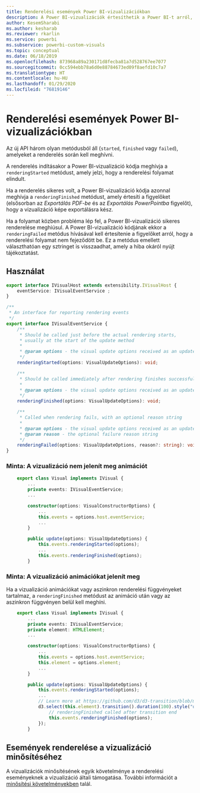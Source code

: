 ```yaml
---
title: Renderelési események Power BI-vizualizációkban
description: A Power BI-vizualizációk értesíthetik a Power BI-t arról, hogy készek a PowerPointba vagy PDF-fájlba exportálásra.
author: KesemSharabi
ms.author: kesharab
ms.reviewer: rkarlin
ms.service: powerbi
ms.subservice: powerbi-custom-visuals
ms.topic: conceptual
ms.date: 06/18/2019
ms.openlocfilehash: 873968a89a230171d8fecba81a7d528767ee7077
ms.sourcegitcommit: 0cc594ebb78a6d0e88784673ed09f8aefd10c7a7
ms.translationtype: HT
ms.contentlocale: hu-HU
ms.lasthandoff: 01/29/2020
ms.locfileid: "76819146"
---
```

# <a name="render-events-in-power-bi-visuals"></a>Renderelési események Power BI-vizualizációkban

Az új API három olyan metódusból áll (`started`, `finished` vagy `failed`), amelyeket a renderelés során kell meghívni.

A renderelés indításakor a Power BI-vizualizáció kódja meghívja a `renderingStarted` metódust, amely jelzi, hogy a renderelési folyamat elindult.

Ha a renderelés sikeres volt, a Power BI-vizualizáció kódja azonnal meghívja a `renderingFinished` metódust, amely értesíti a figyelőket (elsősorban az *Exportálás PDF-be* és az *Exportálás PowerPointba* figyelőt), hogy a vizualizáció képe exportálásra kész.

Ha a folyamat közben probléma lép fel, a Power BI-vizualizáció sikeres renderelése meghiúsul. A Power BI-vizualizáció kódjának ekkor a `renderingFailed` metódus hívásával kell értesítenie a figyelőket arról, hogy a renderelési folyamat nem fejeződött be. Ez a metódus emellett választhatóan egy sztringet is visszaadhat, amely a hiba okáról nyújt tájékoztatást.

## <a name="usage"></a>Használat

```typescript
export interface IVisualHost extends extensibility.IVisualHost {
    eventService: IVisualEventService ;
}

/**
 * An interface for reporting rendering events
 */
export interface IVisualEventService {
    /**
     * Should be called just before the actual rendering starts, 
     * usually at the start of the update method
     *
     * @param options - the visual update options received as an update parameter
     */
    renderingStarted(options: VisualUpdateOptions): void;

    /**
     * Should be called immediately after rendering finishes successfully
     * 
     * @param options - the visual update options received as an update parameter
     */
    renderingFinished(options: VisualUpdateOptions): void;

    /**
     * Called when rendering fails, with an optional reason string
     * 
     * @param options - the visual update options received as an update parameter
     * @param reason - the optional failure reason string
     */
    renderingFailed(options: VisualUpdateOptions, reason?: string): void;
}
```

### <a name="sample-the-visual-displays-no-animations"></a>Minta: A vizualizáció nem jelenít meg animációt

```typescript
    export class Visual implements IVisual {
        ...
        private events: IVisualEventService;
        ...

        constructor(options: VisualConstructorOptions) {
            ...
            this.events = options.host.eventService;
            ...
        }

        public update(options: VisualUpdateOptions) {
            this.events.renderingStarted(options);
            ...
            this.events.renderingFinished(options);
        }
```

### <a name="sample-the-visual-displays-animations"></a>Minta: A vizualizáció animációkat jelenít meg

Ha a vizualizáció animációkat vagy aszinkron renderelési függvényeket tartalmaz, a `renderingFinished` metódust az animáció után vagy az aszinkron függvényen belül kell meghíni.

```typescript
    export class Visual implements IVisual {
        ...
        private events: IVisualEventService;
        private element: HTMLElement;
        ...

        constructor(options: VisualConstructorOptions) {
            ...
            this.events = options.host.eventService;
            this.element = options.element;
            ...
        }

        public update(options: VisualUpdateOptions) {
            this.events.renderingStarted(options);
            ...
            // Learn more at https://github.com/d3/d3-transition/blob/master/README.md#transition_end
            d3.select(this.element).transition().duration(100).style("opacity","0").end().then(() => {
                // renderingFinished called after transition end
                this.events.renderingFinished(options);
            });
        }
```

## <a name="rendering-events-for-visual-certification"></a>Események renderelése a vizualizáció minősítéséhez

A vizualizációk minősítésének egyik követelménye a renderelési eseményeknek a vizualizáció általi támogatása. További információt a [minősítési követelményekben](https://docs.microsoft.com/power-bi/power-bi-custom-visuals-certified?#certification-requirements) talál.
